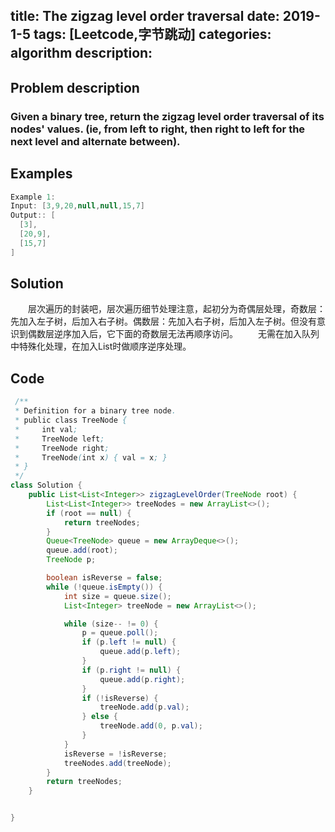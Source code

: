 title: The zigzag level order traversal
date: 2019-1-5
tags: [Leetcode,字节跳动]
categories: algorithm
description: 　　
---
## Problem description
  ### Given a binary tree, return the zigzag level order traversal of its nodes' values. (ie, from left to right, then right to left for the next level and alternate between).
 ## Examples
``` java
Example 1:
Input: [3,9,20,null,null,15,7]
Output:: [
  [3],
  [20,9],
  [15,7]
]
```


## Solution
　　层次遍历的封装吧，层次遍历细节处理注意，起初分为奇偶层处理，奇数层：先加入左子树，后加入右子树。偶数层：先加入右子树，后加入左子树。但没有意识到偶数层逆序加入后，它下面的奇数层无法再顺序访问。
 　　无需在加入队列中特殊化处理，在加入List时做顺序逆序处理。

## Code

```java
 /**
 * Definition for a binary tree node.
 * public class TreeNode {
 *     int val;
 *     TreeNode left;
 *     TreeNode right;
 *     TreeNode(int x) { val = x; }
 * }
 */
class Solution {
    public List<List<Integer>> zigzagLevelOrder(TreeNode root) {
        List<List<Integer>> treeNodes = new ArrayList<>();
        if (root == null) {
            return treeNodes;
        }
        Queue<TreeNode> queue = new ArrayDeque<>();
        queue.add(root);
        TreeNode p;

        boolean isReverse = false;
        while (!queue.isEmpty()) {
            int size = queue.size();
            List<Integer> treeNode = new ArrayList<>();

            while (size-- != 0) {
                p = queue.poll();
                if (p.left != null) {
                    queue.add(p.left);
                }
                if (p.right != null) {
                    queue.add(p.right);
                }
                if (!isReverse) {
                    treeNode.add(p.val);
                } else {
                    treeNode.add(0, p.val);
                }
            }
            isReverse = !isReverse;
            treeNodes.add(treeNode);
        }
        return treeNodes;
    }


}
```